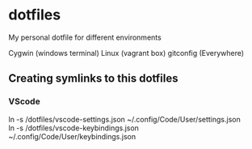 # dotfiles
My personal dotfile for different environments

Cygwin (windows terminal)
Linux (vagrant box)
gitconfig (Everywhere)

## Creating symlinks to this dotfiles
### VScode
ln -s <path of the file>/dotfiles/vscode-settings.json ~/.config/Code/User/settings.json  
ln -s <path of the file>/dotfiles/vscode-keybindings.json ~/.config/Code/User/keybindings.json  

